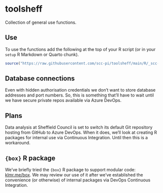 # toolsheff

Collection of general use functions.

## Use

To use the functions add the following at the top of your R script (or
in your `setup` R Markdown or Quarto chunk).

``` r
source("https://raw.githubusercontent.com/scc-pi/toolsheff/main/R/_scc-tools.R")
```

## Database connections

Even with hidden authorisation credentials we don’t want to store
database addresses and port numbers. So, this is something that’ll have
to wait until we have secure private repos available via Azure DevOps.

## Plans

Data analysis at Sheffield Council is set to switch its default Git
repository hosting from GitHub to Azure DevOps. When it does, we’ll look
at creating R packages for internal use via Continuous Integration.
Until then this is a workaround.

## `{box}` R package

We’ve briefly tried the `{box}` R package to support modular code:
[klmr.me/box](https://klmr.me/box/). We may review our use of it after
we’ve established the convenience (or otherwise) of internal packages
via DevOps Continuous Integration.
